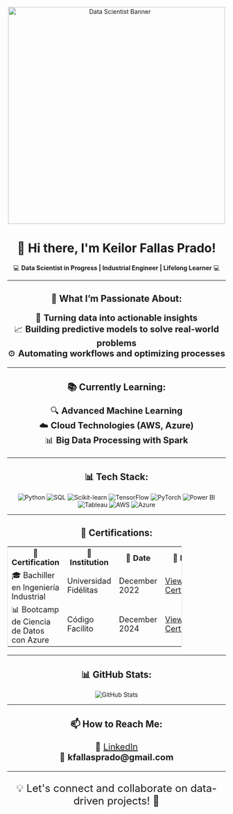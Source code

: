<p align="center">
  <img src="https://i.imgur.com/zN6xIbz.png" width="500px" alt="Data Scientist Banner"/>
</p>

<h1 align="center">👋 Hi there, I'm <strong>Keilor Fallas Prado</strong>!</h1>

<p align="center">
  💻 <strong>Data Scientist in Progress | Industrial Engineer | Lifelong Learner</strong> 💻
</p>

---

<h2 align="center">🚀 What I’m Passionate About:</h2>

<p align="center" style="font-size: 20px;">
  🎯 <strong>Turning data into actionable insights</strong><br>
  📈 <strong>Building predictive models to solve real-world problems</strong><br>
  ⚙️ <strong>Automating workflows and optimizing processes</strong>
</p>

---

<h2 align="center">📚 Currently Learning:</h2>

<p align="center" style="font-size: 20px;">
  🔍 <strong>Advanced Machine Learning</strong><br>
  ☁️ <strong>Cloud Technologies (AWS, Azure)</strong><br>
  📊 <strong>Big Data Processing with Spark</strong>
</p>

---

<h2 align="center">📊 Tech Stack:</h2>

<p align="center">
  <img src="https://img.shields.io/badge/Python-3776AB?style=for-the-badge&logo=python&logoColor=white" alt="Python"/>
  <img src="https://img.shields.io/badge/SQL-4479A1?style=for-the-badge&logo=postgresql&logoColor=white" alt="SQL"/>
  <img src="https://img.shields.io/badge/Scikit--Learn-F7931E?style=for-the-badge&logo=scikit-learn&logoColor=white" alt="Scikit-learn"/>
  <img src="https://img.shields.io/badge/TensorFlow-FF6F00?style=for-the-badge&logo=tensorflow&logoColor=white" alt="TensorFlow"/>
  <img src="https://img.shields.io/badge/PyTorch-EE4C2C?style=for-the-badge&logo=pytorch&logoColor=white" alt="PyTorch"/>
  <img src="https://img.shields.io/badge/Power%20BI-F2C811?style=for-the-badge&logo=powerbi&logoColor=black" alt="Power BI"/>
  <img src="https://img.shields.io/badge/Tableau-E97627?style=for-the-badge&logo=tableau&logoColor=white" alt="Tableau"/>
  <img src="https://img.shields.io/badge/AWS-232F3E?style=for-the-badge&logo=amazon-aws&logoColor=white" alt="AWS"/>
  <img src="https://img.shields.io/badge/Azure-0078D4?style=for-the-badge&logo=microsoft-azure&logoColor=white" alt="Azure"/>
</p>

---

<h2 align="center">📜 Certifications:</h2>

<table align="center" style="width: 80%; border: 1px solid #ddd; font-size: 18px;">
  <tr>
    <th>📄 Certification</th>
    <th>🏫 Institution</th>
    <th>📆 Date</th>
    <th>🔗 Link</th>
  </tr>
  <tr>
    <td>🎓 Bachiller en Ingeniería Industrial</td>
    <td>Universidad Fidélitas</td>
    <td>December 2022</td>
    <td><a href="https://github.com/KeilorFP/Certificates/blob/main/TITULO%20UNIVERSIDAD.pdf">View Certificate</a></td>
  </tr>
  <tr>
    <td>📊 Bootcamp de Ciencia de Datos con Azure</td>
    <td>Código Facilito</td>
    <td>December 2024</td>
    <td><a href="https://github.com/KeilorFP/Certificates/blob/main/certificado.pdf">View Certificate</a></td>
  </tr>
</table>

---

<h2 align="center">📊 GitHub Stats:</h2>

<p align="center">
  <img src="https://github-readme-stats.vercel.app/api?username=KeilorFP&show_icons=true&theme=radical" alt="GitHub Stats"/>
</p>

---

<h2 align="center">📫 How to Reach Me:</h2>

<p align="center" style="font-size: 20px;">
  💼 <a href="https://www.linkedin.com/in/keilor-fallas-prado-55189b252">LinkedIn</a><br>
  📧 <strong>kfallasprado@gmail.com</strong>
</p>

---

<p align="center" style="font-size: 24px;">
  💡 Let's connect and collaborate on data-driven projects! 🚀  
</p>

